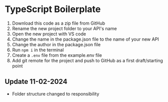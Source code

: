 # TypeScript Boilerplate

1. Download this code as a zip file from GitHub
2. Rename the new project folder to your API's name
3. Open the new project with VS code
4. Change the name in the package.json file to the name of your new API
5. Change the author in the package.json file
6. Run `npm i` in the terminal
7. Create a `.env` file from the example.env file
8. Add git remote for the project and push to GitHub as a first draft/starting point

## Update 11-02-2024

* Folder structure changed to responsibility